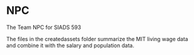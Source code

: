 # NPC
The Team NPC for SIADS 593


The files in the createdassets folder summarize the MIT living wage data and combine it with the salary and population data.
